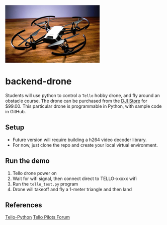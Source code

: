 <img width="300" src="img/tello_drone_1.jpg" />

# backend-drone
Students will use python to control a `Tello` hobby drone, and fly around an obstacle course.  The drone can be purchased from the [DJI Store](https://store.dji.com/shop/tello-series)
for $99.00.  This particular drone is programmable in Python, with sample code in GitHub.

## Setup
- Future version will require building a h264 video decoder library.
- For now, just clone the repo and create your local virtual environment.

## Run the demo
1. Tello drone power on
2. Wait for wifi signal, then connect direct to TELLO-xxxxx wifi
3. Run the `tello_test.py` program
4. Drone will takeoff and fly a 1-meter triangle and then land

## References
[Tello-Python](https://github.com/dji-sdk/Tello-Python)
[Tello Pilots Forum](https://tellopilots.com/)

